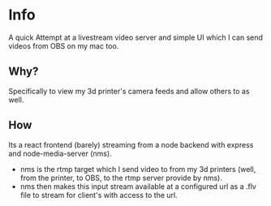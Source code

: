 # Info

A quick Attempt at a livestream video server and simple UI which I can send videos from OBS on my mac too. 

## Why?

Specifically to view my 3d printer's camera feeds and allow others to as well.

## How

Its a react frontend (barely) streaming from a node backend with express and node-media-server (nms).
- nms is the rtmp target which I send video to from my 3d printers (well, from the printer, to OBS, to the rtmp server provide by nms).
- nms then makes this input stream available at a configured url as a .flv file to stream for client's with access to the url.
